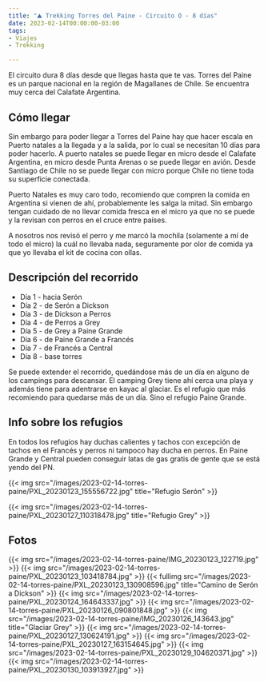 ```yaml
---
title: "⛰ Trekking Torres del Paine - Circuito O - 8 días"
date: 2023-02-14T00:00:00-03:00
tags:
- Viajes
- Trekking

---
```


El circuito dura 8 días desde que llegas hasta que te vas. Torres del Paine es un parque nacional en la región de Magallanes de Chile. Se encuentra muy cerca del Calafate Argentina.

## Cómo llegar

Sin embargo para poder llegar a Torres del Paine hay que hacer escala en Puerto natales a la llegada y a la salida, por lo cual se necesitan 10 días para poder hacerlo. A puerto natales se puede llegar en micro desde el Calafate Argentina, en micro desde Punta Arenas o se puede llegar en avión. Desde Santiago de Chile no se puede llegar con micro porque Chile no tiene toda su superficie conectada.

Puerto Natales es muy caro todo, recomiendo que compren la comida en Argentina si vienen de ahí, probablemente les salga la mitad. Sin embargo tengan cuidado de no llevar comida fresca en el micro ya que no se puede y la revisan con perros en el cruce entre países. 

A nosotros nos revisó el perro y me marcó la mochila (solamente a mí de todo el micro) la cuál no llevaba nada, seguramente por olor de comida ya que yo llevaba el kit de cocina con ollas.

## Descripción del recorrido

- Día 1 - hacia Serón
- Día 2 - de Serón a Dickson
- Día 3 - de Dickson a Perros
- Día 4 - de Perros a Grey
- Día 5 - de Grey a Paine Grande
- Día 6 - de Paine Grande a Francés
- Día 7 - de Francés a Central
- Día 8 - base torres

Se puede extender el recorrido, quedándose más de un día en alguno de los campings para descansar. El camping Grey tiene ahí cerca una playa y además tiene para adentrarse en kayac al glaciar. Es el refugio que más recomiendo para quedarse más de un día. Sino el refugio Paine Grande. 

## Info sobre los refugios

En todos los refugios hay duchas calientes y tachos con excepción de tachos en el Francés y perros ni tampoco hay ducha en perros.
En Paine Grande y Central pueden conseguir latas de gas gratis de gente que se está yendo del PN.

{{< img src="/images/2023-02-14-torres-paine/PXL_20230123_155556722.jpg" title="Refugio Serón" >}}

{{< img src="/images/2023-02-14-torres-paine/PXL_20230127_110318478.jpg" title="Refugio Grey" >}}

## Fotos

{{< img src="/images/2023-02-14-torres-paine/IMG_20230123_122719.jpg" >}}
{{< img src="/images/2023-02-14-torres-paine/PXL_20230123_103418784.jpg" >}}
{{< fullimg src="/images/2023-02-14-torres-paine/PXL_20230123_130908596.jpg" title="Camino de Serón a Dickson" >}}
{{< img src="/images/2023-02-14-torres-paine/PXL_20230124_164643337.jpg" >}}
{{< img src="/images/2023-02-14-torres-paine/PXL_20230126_090801848.jpg" >}}
{{< img src="/images/2023-02-14-torres-paine/IMG_20230126_143643.jpg" title="Glaciar Grey" >}}
{{< img src="/images/2023-02-14-torres-paine/PXL_20230127_130624191.jpg" >}}
{{< img src="/images/2023-02-14-torres-paine/PXL_20230127_163154645.jpg" >}}
{{< img src="/images/2023-02-14-torres-paine/PXL_20230129_104620371.jpg" >}}
{{< img src="/images/2023-02-14-torres-paine/PXL_20230130_103913927.jpg" >}}
